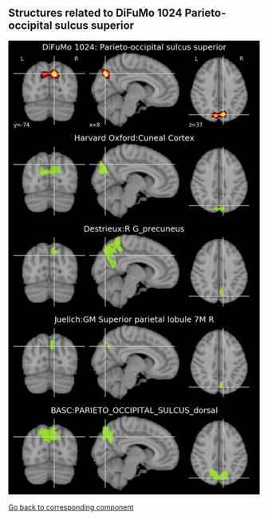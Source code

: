 


## Structures related to DiFuMo 1024 Parieto-occipital sulcus superior

![296](296.jpg "Structures related to DiFuMo 1024 Parieto-occipital sulcus superior")

[Go back to corresponding component](https://parietal-inria.github.io/DiFuMo/1024/html/296.html)